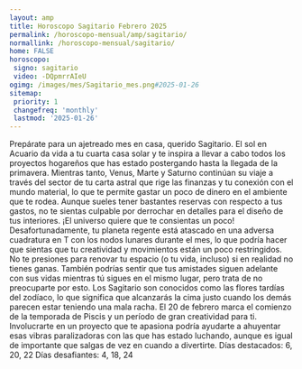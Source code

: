 ```yaml
---
layout: amp
title: Horoscopo Sagitario Febrero 2025 
permalink: /horoscopo-mensual/amp/sagitario/
normallink: /horoscopo-mensual/sagitario/
home: FALSE
horoscopo:
 signo: sagitario
 video: -DQpmrrAIeU
ogimg: /images/mes/Sagitario_mes.png#2025-01-26
sitemap:
 priority: 1
 changefreq: 'monthly'
 lastmod: '2025-01-26'
---
```



Prepárate para un ajetreado mes en casa, querido Sagitario. El sol en Acuario da vida a tu cuarta casa solar y te inspira a llevar a cabo todos los proyectos hogareños que has estado postergando hasta la llegada de la primavera.
Mientras tanto, Venus, Marte y Saturno continúan su viaje a través del sector de tu carta astral que rige las finanzas y tu conexión con el mundo material, lo que te permite gastar un poco de dinero en el ambiente que te rodea. Aunque sueles tener bastantes reservas con respecto a tus gastos, no te sientas culpable por derrochar en detalles para el diseño de tus interiores. ¡El universo quiere que te consientas un poco!
Desafortunadamente, tu planeta regente está atascado en una adversa cuadratura en T con los nodos lunares durante el mes, lo que podría hacer que sientas que tu creatividad y movimientos están un poco restringidos. No te presiones para renovar tu espacio (o tu vida, incluso) si en realidad no tienes ganas.
También podrías sentir que tus amistades siguen adelante con sus vidas mientras tú sigues en el mismo lugar, pero trata de no preocuparte por esto. Los Sagitario son conocidos como las flores tardías del zodíaco, lo que significa que alcanzarás la cima justo cuando los demás parecen estar teniendo una mala racha.
El 20 de febrero marca el comienzo de la temporada de Piscis y un período de gran creatividad para ti. Involucrarte en un proyecto que te apasiona podría ayudarte a ahuyentar esas vibras paralizadoras con las que has estado luchando, aunque es igual de importante que salgas de vez en cuando a divertirte.
Días destacados: 6, 20, 22
Días desafiantes: 4, 18, 24